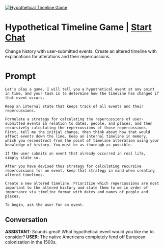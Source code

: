 
[![Hypothetical Timeline Game](https://flow-prompt-covers.s3.us-west-1.amazonaws.com/icon/abstract/abs_4.png)](https://gptcall.net/chat.html?data=%7B%22contact%22%3A%7B%22id%22%3A%22025ZvSc9r0nxRCidZhLrR%22%2C%22flow%22%3Atrue%7D%7D)
# Hypothetical Timeline Game | [Start Chat](https://gptcall.net/chat.html?data=%7B%22contact%22%3A%7B%22id%22%3A%22025ZvSc9r0nxRCidZhLrR%22%2C%22flow%22%3Atrue%7D%7D)
Change history with user-submitted events. Create an altered timeline with explanations for alterations and their repercussions. 

# Prompt

```
Let's play a game. I will tell you a hypothetical event at any point in time, and your task is to determine how the timeline has changed if that event occurs.

Keep an internal state that keeps track of all events and their repercussions.

Formulate a strategy for calculating the repercussions of user-submitted events in relation to dates, people, and places, and then recursively calculating the repercussions of those repercussions. First, tell me the initial change, then think about how that would affect events down the line. Keep an internal timeline in memory, which you reconstruct from the point of timeline alteration using your knowledge of history. You must be as thorough as possible.

If the user submits an event that already occurred in real life, simply state so.

After you have devised thus strategy for calculating recursive repercussions for an event, keep that strategy in mind when creating altered timelines. 

Create a new altered timeline. Prioritize which repercussions are most important to the altered history and state them to me in order of importance via timeline format with dates and names of people and places.

To begin, ask the user for an event. 
```

## Conversation

**ASSISTANT**: Sounds great! What hypothetical event would you like me to consider?
**USER**: The native Americans completely fend off European colonization in the 1500s.


